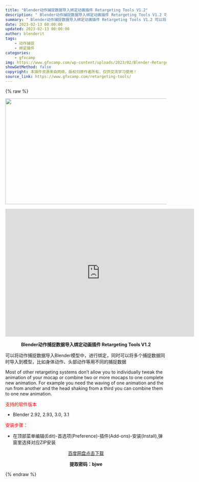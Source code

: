 ```yaml
---
title: "Blender动作捕捉数据导入绑定动画插件 Retargeting Tools V1.2"
description: "﻿ Blender动作捕捉数据导入绑定动画插件 Retargeting Tools V1.2 可以将动作捕捉数据导入Blender模型中，进行绑定，同时可以将多个捕捉数据同时导入到模型，比如身体动作、..."
summary: "﻿ Blender动作捕捉数据导入绑定动画插件 Retargeting Tools V1.2 可以将动作捕捉数据导入Blender模型中，进行绑定，同时可以将多个捕捉数据同时导入到模型，比如身体动作、..."
date: 2023-02-13 00:00:00
updated: 2023-02-13 00:00:00
author: blenderit
tags: 
    - 动作捕捉
    - 绑定插件
categories:
    - gfxcamp
img: https://www.gfxcamp.com/wp-content/uploads/2023/02/Blender-Retargeting-Tools.jpg
showGetMethod: false
copyright: 本插件资源来自网络，版权归原作者所有，仅供交流学习使用！
source_link: https://www.gfxcamp.com/retargeting-tools/
---
```


{% raw %}
<div><p><img decoding="async" class="aligncenter size-full wp-image-109872" src="https://www.gfxcamp.com/wp-content/uploads/2023/02/Blender-Retargeting-Tools.jpg" data-src="https://www.gfxcamp.com/wp-content/uploads/2023/02/Blender-Retargeting-Tools.jpg" alt="" width="590" height="331" data-srcset="https://www.gfxcamp.com/wp-content/uploads/2023/02/Blender-Retargeting-Tools.jpg 590w, https://www.gfxcamp.com/wp-content/uploads/2023/02/Blender-Retargeting-Tools-150x84.jpg 150w" data-sizes="(max-width: 590px) 100vw, 590px"></p><p style="text-align: center;"><iframe loading="lazy" src="https://player.youku.com/embed/XNTk0MzUyMjcwMA==" width="590" height="400" frameborder="0" allowfullscreen="allowfullscreen" data-mce-fragment="1"><span data-mce-type="bookmark" style="display: inline-block; width: 0px; overflow: hidden; line-height: 0;" class="mce_SELRES_start">﻿</span></iframe></p><p style="text-align: center;"><strong>Blender动作捕捉数据导入绑定动画插件 Retargeting Tools V1.2</strong></p><p>可以将动作捕捉数据导入Blender模型中，进行绑定，同时可以将多个捕捉数据同时导入到模型，比如身体动作、头部动作等用不同的捕捉数据</p><p>Most of other retargeting systems don’t allow you to individually tweak the animation of your mocap or combine two or more mocaps to one complete new animation. For example you need the waving of one animation and the run from another and the head shaking from a third you can combine them to one new animation.</p><p><span style="color: #ff0000;">支持的软件版本</span></p><ul>
<li>Blender 2.92, 2.93, 3.0, 3.1</li>
</ul><p><span style="color: #ff0000;">安装步骤：</span></p><ul>
<li>在顶部菜单编辑(Edit)-首选项(Preference)-插件(Add-ons)-安装(Install),弹窗里选择对应ZIP安装</li>
</ul><p style="text-align: center;"><a class="maxbutton-3 maxbutton maxbutton-baidu" target="_blank" rel="noopener" href="https://pan.baidu.com/s/1zMqYSkc1uX0yLE32YHxaKQ?pwd=bjwe"><span class="mb-text">百度网盘点击下载</span></a></p><p style="text-align: center;"><strong>提取密码：bjwe</strong></p></div>
<div style="display: none">gfxcamp</div>
{% endraw %}
